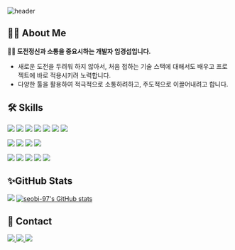 ![header](https://capsule-render.vercel.app/api?type=waving&color=auto&height=250&section=header&text=Seobi's&nbsp;Github&fontSize=72)

## 💁‍♂️ About Me
<b>🙇🏻 도전정신과 소통을 중요시하는 개발자 임경섭입니다.</b>
- 새로운 도전을 두려워 하지 않아서, 처음 접하는 기술 스택에 대해서도 배우고 프로젝트에 바로 적용시키려 노력합니다.
- 다양한 툴을 활용하여 적극적으로 소통하려하고, 주도적으로 이끌어내려고 합니다.

## 🛠 Skills

<p>
  <img src ="https://img.shields.io/badge/Javascript-F7DF1E?&style=flat-square&logo=Javascript&logoColor=black"/>
  <img src ="https://img.shields.io/badge/TypeScript-3178C6?&style=flat-square&logo=TypeScript&logoColor=white"/>
  <img src ="https://img.shields.io/badge/HTML5-E34F26?&style=flat-square&logo=HTML5&logoColor=white"/>
  <img src ="https://img.shields.io/badge/CSS3-1572B6?&style=flat-square&logo=CSS3&logoColor=white"/>
  <img src ="https://img.shields.io/badge/React-61DAFB?&style=flat-square&logo=React&logoColor=white"/>
  <img src="https://img.shields.io/badge/Node.js-339933?style=flat-square&logo=Node.js&logoColor=white" />
  <img src="https://img.shields.io/badge/Next.js-000000?style=flat-square&logo=Next.js&logoColor=white" />
</p>
<p>
  <img src ="https://img.shields.io/badge/styledcomponents-DB7093?&style=flat-square&logo=styledcomponents&logoColor=white"/>
  <img src="https://img.shields.io/badge/Tailwind CSS-06B6D4?style=flat-square&logo=tailwindcss&logoColor=white" />
  <img src="https://img.shields.io/badge/Redux.js-764ABC?style=flat-square&logo=Redux&logoColor=white" />
  <img src ="https://img.shields.io/badge/reactquery-FF4154?&style=flat-square&logo=reactquery&logoColor=white"/>
</p>
<p>
  <img src ="https://img.shields.io/badge/Git-F05032?&style=flat-square&logo=Git&logoColor=white"/>
  <img src ="https://img.shields.io/badge/firebase-FFCA28?&style=flat-square&logo=firebase&logoColor=white"/>
  <img src ="https://img.shields.io/badge/vite-646CFF?&style=flat-square&logo=vite&logoColor=white"/>
  <img src="https://img.shields.io/badge/Notion-000000?style=flat-square&logo=Notion&logoColor=white" />
  <img src="https://img.shields.io/badge/Figma-F24E1E?style=flat-square&logo=Figma&logoColor=white" />
</p>

## ✨GitHub Stats

<img src="https://github-readme-stats.vercel.app/api/top-langs/?username=seobi-97&layout=compact&theme=dark">  [![seobi-97's GitHub stats](https://github-readme-stats.vercel.app/api?username=seobi-97&show_icons=true&theme=dark)](https://github.com/seobi-97/github-readme-stats)

## 🤔 Contact

<a href="mailto:roseob572@gmail.com">
            <img src="https://img.shields.io/badge/Gmail-EA4335?style=flat-square&logo=Gmail&logoColor=white"> 
</a>
<a href="https://velog.io/@seobi-97">
    <img src="https://img.shields.io/badge/Velog-20C997?style=flat&logo=velog&logoColor=white&link=https://velog.io/@seobi-97"/>
</a>
<a href="https://github.com/seobi-97">
  <img src="https://img.shields.io/badge/GitHub-181717?style=flat-square&logo=GitHub&logoColor=white" />
</a>

